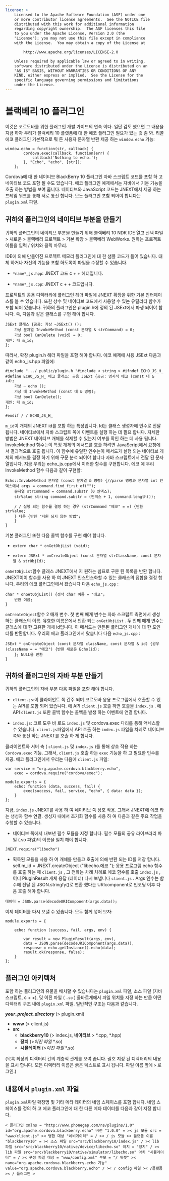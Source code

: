 ```yaml
---
license: >
    Licensed to the Apache Software Foundation (ASF) under one
    or more contributor license agreements.  See the NOTICE file
    distributed with this work for additional information
    regarding copyright ownership.  The ASF licenses this file
    to you under the Apache License, Version 2.0 (the
    "License"); you may not use this file except in compliance
    with the License.  You may obtain a copy of the License at

        http://www.apache.org/licenses/LICENSE-2.0

    Unless required by applicable law or agreed to in writing,
    software distributed under the License is distributed on an
    "AS IS" BASIS, WITHOUT WARRANTIES OR CONDITIONS OF ANY
    KIND, either express or implied.  See the License for the
    specific language governing permissions and limitations
    under the License.
---
```


# 블랙베리 10 플러그인

이것은 코르도바를 위한 플러그인 개발 가이드의 연속 이다. 일단 검토 했으면 그 내용을 지금 하자 우리가 블랙베리 10 플랫폼에 대 한 에코 플러그인 필요가 있는 것 좀 봐. 리콜 에코 플러그인 기본적으로 뭐 든 사용자 문자열 반환 제공 하는 `window.echo` 기능:

    window.echo = function(str, callback) {
            cordova.exec(callback, function(err) {
                callback('Nothing to echo.');
            }, "Echo", "echo", [str]);
        };
    

Cordova에 대 한 네이티브 BlackBerry 10 플러그인 자바 스크립트 코드를 포함 하 고 네이티브 코드 포함 될 수도 있습니다. 에코 플러그인 예제에서는 자바에서 기본 기능을 호출 하는 방법을 보여 줍니다. 네이티브와 JavaScript 코드는 JNEXT에서 제공 하는 프레임 워크를 통해 서로 통신 합니다. 모든 플러그인 포함 되어야 합니다는 `plugin.xml` 파일.

## 귀하의 플러그인의 네이티브 부분을 만들기

귀하의 플러그인의 네이티브 부분을 만들기 위해 블랙베리 10 NDK IDE 열고 선택 파일 > 새로운 > 블랙베리 프로젝트 > 기본 확장 > 블랙베리 WebWorks. 원하는 프로젝트 이름을 입력 / 위치와 클릭 마무리.

IDE에 의해 만들어진 프로젝트 메모리 플러그인에 대 한 샘플 코드가 들어 있습니다. 대체 하거나 자신의 기능을 포함 하도록이 파일을 수정할 수 있습니다.

*   `*name*_js.hpp`: JNEXT 코드 c + + 헤더입니다.

*   `*name*_js.cpp`: JNEXT c + + 코드입니다.

프로젝트의 공용 디렉터리에 플러그인 헤더 파일에 JNEXT 확장을 위한 기본 인터페이스를 볼 수 있습니다. 또한 상수 및 네이티브 코드에서 사용할 수 있는 유틸리티 함수가 포함 되어 있습니다. 귀하의 플러그인은 plugin.h에 정의 된 JSExt에서 파생 되어야 합니다. 즉, 다음과 같은 클래스를 구현 해야 합니다.

    JSExt 클래스 {공공: 가상 ~JSExt() ();
        가상 문자열 InvokeMethod (const 문자열 & strCommand) = 0;
        가상 bool CanDelete (void) = 0;
    개인: 대 m_id;
    };
    

따라서, 확장 plugin.h 헤더 파일을 포함 해야 합니다. 에코 예제에 사용 JSExt 다음과 같이 echo_js.hpp 파일에:

    #include ".../ public/plugin.h "#include < string > #ifndef ECHO_JS_H_ #define ECHO_JS_H_ 에코 클래스: 공용 JSExt {공공: 명시적 에코 (const 대 & id);
        가상 ~ echo ();
        가상 대 InvokeMethod (const 대 & 명령);
        가상 bool CanDelete();
    개인: 대 m_id;
    };
    
    #endif / / ECHO_JS_H_
    

`m_id`이 개체의 JNEXT id를 포함 하는 특성입니다. Id는 클래스 생성자에 인수로 전달 됩니다. 네이티브에서 자바 스크립트 쪽에 이벤트를 실행 하는 데 필요 합니다. 자세한 방법은 JNEXT 네이티브 개체를 삭제할 수 있는지 여부를 확인 하는 데 사용 됩니다. InvokeMethod 함수는이 특정 개체의 메서드를 호출 하려면 JavaScript에서 요청에서 결과적으로 호출 됩니다. 이 함수에 유일한 인수는이 메서드가 실행 되는 네이티브 개체의 메서드를 결정 하기 위해 구문 분석 되어야 합니다 자바 스크립트에서 전달 된 문자열입니다. 지금 우리는 echo_js.cpp에서 이러한 함수를 구현합니다. 에코 예 우리 InvokeMethod 함수 다음과 같이 구현할:

    Echo::InvokeMethod 문자열 (const 문자열 & 명령) {//parse 명령과 문자열 int 인덱스에서 args = command.find_first_of("");
        문자열 strCommand = command.substr (0 인덱스);
        strValue string command.substr = (인덱스 + 1, command.length());
    
        / / 실행 되는 함수를 결정 하는 경우 (strCommand "에코" = =) {반환 strValue;
        } 다른 {반환 "지원 되지 않는 방법";
        }
    }
    

기본 플러그인 또한 다음 콜백 함수를 구현 해야 합니다.

*   `extern char * onGetObjList (void);`

*   `extern JSExt * onCreateObject (const 문자열 strClassName, const 문자열 & strObjId);`

`onGetObjList`함수 클래스 JNEXT에서 지 원하는 쉼표로 구분 된 목록을 반환 합니다. JNEXT이이 함수를 사용 하 여 JNEXT 인스턴스화할 수 있는 클래스의 집합을 결정 합니다. 우리의 에코 플러그인에서 왔습니다 다음 `echo_js.cpp` :

    char * onGetObjList() {정적 char 이름 = "에코";
        반환 이름;
    }
    

`onCreateObject`함수 2 매개 변수. 첫 번째 매개 변수는 자바 스크립트 측면에서 생성 하는 클래스의 이름. 유효한 이름은에서 반환 되는 `onGetObjList` . 두 번째 매개 변수는 클래스에 대 한 고유한 개체 id입니다. 이 메서드는 만든된 플러그인 개체에 대 한 포인터를 반환합니다. 우리의 에코 플러그인에서 왔습니다 다음 `echo_js.cpp` :

    JSExt * onCreateObject (const 문자열 className, const 문자열 & id) {경우 (className = = "에코") {반환 새로운 Echo(id);
        }; NULL을 반환
    }
    

## 귀하의 플러그인의 자바 부분 만들기

귀하의 플러그인의 자바 부분 다음 파일을 포함 해야 합니다.

*   `client.js`:이 클라이언트 쪽 간주 되며 코르도바 응용 프로그램에서 호출할 수 있는 API를 포함 되어 있습니다. 에 API `client.js` 호출 하면 호출을 `index.js` . 에 API `client.js` 또한 콜백 함수는 콜백을 발생 하는 이벤트에 연결 합니다.

*   `index.js`: 코르 도우 바 로드 `index.js` 및 cordova.exec 다리를 통해 액세스할 수 있습니다. `client.js`파일에서 API 호출 하는 `index.js` 파일을 차례로 네이티브 쪽와 통신 하는 JNEXT를 호출 하 게 합니다.

클라이언트와 서버 측 ( `client.js` 및 `index.js` )를 통해 상호 작용 하는 `Cordova.exec` 기능. 그래서, `client.js` 호출 하는 `exec` 기능을 하 고 필요한 인수를 제공. 에코 플러그인에서 우리는 다음에 `client.js` 파일:

    var service = "org.apache.cordova.blackberry.echo",
        exec = cordova.require("cordova/exec");
    
    module.exports = {
        echo: function (data, success, fail) {
            exec(success, fail, service, "echo", { data: data });
        }
    };
    

지금, `index.js` JNEXT를 사용 하 여 네이티브 쪽 상호 작용. 그래서 JNEXT에 에코 라는 생성자 함수 연결. 생성자 내에서 초기화 함수를 사용 하 여 다음과 같은 주요 작업을 수행할 수 있습니다.

*   네이티브 쪽에서 내보낸 필수 모듈을 지정 합니다. 필수 모듈의 공유 라이브러리 파일 (.so 파일)의 이름을 일치 해야 합니다.

`JNEXT.require("libecho")`

*   획득된 모듈을 사용 하 여 개체를 만들고 호출에 의해 반환 되는 ID를 저장 합니다. self.m_id = JNEXT.createObject ("libecho.에코 "); 응용 프로그램 echo 함수를 호출 하는 때 `client.js` , 그 전화는 차례 차례로 에코 함수를 호출 `index.js` , 어디 PluginResult 개체 응답 (데이터) 다시 보냅니다 `client.js` . Args 인수는 함수에 전달 된 JSON.stringfy()로 변환 했다는 URIcomponent로 인코딩 이후 다음 호출 해야 합니다.

`데이터 = JSON.parse(decodeURIComponent(args.data));`

이제 데이터를 다시 보낼 수 있습니다. 모두 함께 넣어 보자:

    module.exports = {
    
        echo: function (success, fail, args, env) {
    
            var result = new PluginResult(args, env),
            data = JSON.parse(decodeURIComponent(args.data)),
            response = echo.getInstance().echo(data);
            result.ok(response, false);
        }
    };
    

## 플러그인 아키텍처

포함 하는 플러그인의 유물을 배치할 수 있습니다는 `plugin.xml` 파일, 소스 파일 (자바 스크립트, c + +), 및 이진 파일 ( `.so` ) 올바르게에서 파일 위치를 지정 하는 만큼 어떤 디렉터리 구조 내에 `plugin.xml` 파일. 일반적인 구조는 다음과 같습니다.

***your\_project\_directory*** (> plugin.xml)

*   **www** (> client.js)
*   **src** 
    *   **blackberry10** (> index.js, **네이티브** > *.cpp, *.hpp)
    *   **장치** (>*이진 파일* *.so)
    *   **시뮬레이터** (>*이진 파일* *.so)

(목록 최상위 디렉터리 간의 계층적 관계를 보여 줍니다. 괄호 지정 된 디렉터리의 내용을 표시 합니다. 모든 디렉터리 이름은 굵은 텍스트로 표시 됩니다. 파일 이름 앞에 `>` 로그인.)

## 내용에서 `plugin.xml` 파일

`plugin.xml`파일 확장명 및 기타 메타 데이터의 네임 스페이스를 포함 합니다. 네임 스페이스를 정의 하 고 에코 플러그인에 대 한 다른 메타 데이터를 다음과 같이 지정 합니다.

    < 플러그인 xmlns = "http://www.phonegap.com/ns/plugins/1.0" id="org.apache.cordova.blackberry.echo" 버전 "1.0.0" = >< js 모듈 src = "www/client.js" >< 병합 대상 "네비게이터" = / >< / js 모듈 >< 플랫폼 이름 "blackberry10" = >< 소스 파일 src="src/blackberry10/index.js" / >< lib 파일 src="src/blackberry10/native/device/libecho.so" 아치 = "장치" / >< lib 파일 src="src/blackberry10/native/simulator/libecho.so" 아치 "시뮬레이터" = / >< 구성 파일 대상 = "www/config.xml" 부모 = "/ 위젯" >< name="org.apache.cordova.blackberry.echo 기능" value="org.apache.cordova.blackberry.echo" / >< / config 파일 >< /플랫폼 >< / 플러그인 >